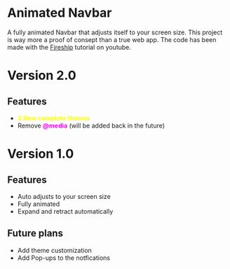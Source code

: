 # Animated Navbar
A fully animated Navbar that adjusts itself to your screen size. This project is way more a proof of consept than a true web app. The code has been made with the <a href="https://www.youtube.com/watch?v=biOMz4puGt8">Fireship</a> tutorial on youtube.
# Version 2.0
## Features
- <b style="color: yellow;">2 New complete themes</b>
- Remove <b style="color:#f0f;">@media</b> (will be added back in the future) 
# Version 1.0
## Features
- Auto adjusts to your screen size
- Fully animated
- Expand and retract automatically
## Future plans
- Add theme customization
- Add Pop-ups to the notfications